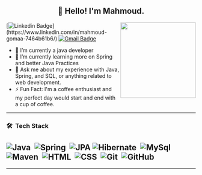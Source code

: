 <h2 align="center">👋 Hello! I'm Mahmoud.</h2>
<img align='right' src='https://user-images.githubusercontent.com/5713670/87202985-820dcb80-c2b6-11ea-9f56-7ec461c497c3.gif' width='200"'>

 [![Linkedin Badge](https://img.shields.io/badge/-mahmoudgomaa-blue?style=flat-square&logo=Linkedin&logoColor=white&link=[https://www.linkedin.com/in/harshkumarkhatri/](https://www.linkedin.com/in/mahmoud-gomaa-7464b61b6/))](https://www.linkedin.com/in/mahmoud-gomaa-7464b61b6/) 
[![Gmail Badge](https://img.shields.io/badge/-mailmahmoudgomaa@gmail.com-c14438?style=flat-square&logo=Gmail&logoColor=white&link=mailto:mailharshkhatri@gmail.com)](mailto:gomaamahmoud846@gmail.com)


- 🔭 I’m currently a java developer
- 🌱 I’m currently learning more on Spring and better Java Practices
- 💬 Ask me about my experience with Java, Spring, and SQL, or anything related to web development.
- ⚡ Fun Fact: I'm a coffee enthusiast and my perfect day would start and end with a cup of coffee.

-------
### 🛠 &nbsp;Tech Stack
![Java](https://img.shields.io/badge/-Java-05122A?style=flat&logo=java)&nbsp;
![Spring](https://img.shields.io/badge/-Spring-05122A?style=flat&logo=spring&logoColor=563D7C)&nbsp;
![JPA](https://img.shields.io/badge/-JPA-05122A?style=flat&logo=jpa)
![Hibernate](https://img.shields.io/badge/-Hibernate-05122A?style=flat&logo=hibernatelogoColor=339933)&nbsp;
![MySql](https://img.shields.io/badge/-MySql-05122A?style=flat&logo=mysql&logoColor=007ACC)&nbsp;
![Maven](https://img.shields.io/badge/-Maven-05122A?style=flat&logo=maven)&nbsp;
![HTML](https://img.shields.io/badge/-HTML-05122A?style=flat&logo=HTML5)&nbsp;
![CSS](https://img.shields.io/badge/-CSS-05122A?style=flat&logo=CSS3&logoColor=1572B6)&nbsp;
![Git](https://img.shields.io/badge/-Git-05122A?style=flat&logo=git)&nbsp;
![GitHub](https://img.shields.io/badge/-GitHub-05122A?style=flat&logo=github)&nbsp;
-------



<!--END_SECTION:waka-->

-------
